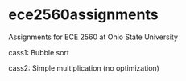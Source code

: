 ece2560assignments
==================

Assignments for ECE 2560 at Ohio State University

cass1: Bubble sort

cass2: Simple multiplication (no optimization)

